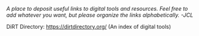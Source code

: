 *A place to deposit useful links to digital tools and resources. Feel free to add whatever you want, but please organize the links alphabetically. -JCL* 

DiRT Directory: https://dirtdirectory.org/ (An index of digital tools)
